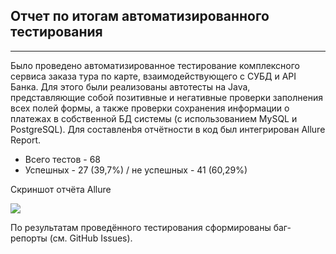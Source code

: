 ## Отчет по итогам автоматизированного тестирования
___


Было проведено автоматизированное тестирование комплексного сервиса заказа тура по карте, взаимодействующего с СУБД и API Банка. Для этого были реализованы автотесты на Java, представляющие собой позитивные и негативные проверки заполнения всех полей формы, а также проверки сохранения информации о платежах в собственной БД системы (с использованием MySQL и PostgreSQL). Для составленbя отчётности в код был интегрирован Allure Report.
* Всего тестов - 68
* Успешных - 27 (39,7%) / не успешных - 41 (60,29%)

Скриншот отчёта Allure

<img src="C:\Users\Fosa\Desktop\Скрины\Screenshot_13.png"/>


По результатам проведённого тестирования сформированы баг-репорты (см. GitHub Issues).
